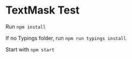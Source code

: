 # TextMask Test

Run `npm install`

If no Typings folder, run `npm run typings install`

Start with `npm start`
